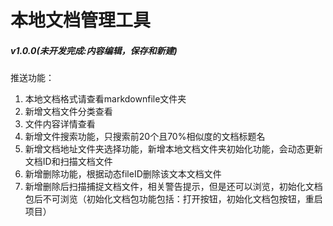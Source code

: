 # 本地文档管理工具

##### v1.0.0(未开发完成:内容编辑，保存和新建)
推送功能：
1. 本地文档格式请查看markdownfile文件夹
2. 新增文档文件分类查看
3. 文件内容详情查看
4. 新增文件搜索功能，只搜索前20个且70%相似度的文档标题名
5. 新增文档地址文件夹选择功能，新增本地文档文件夹初始化功能，会动态更新文档ID和扫描文档文件
6. 新增删除功能，根据动态fileID删除该文本文档文件
7. 新增删除后扫描捕捉文档文件，相关警告提示，但是还可以浏览，初始化文档包后不可浏览（初始化文档包功能包括：打开按钮，初始化文档包按钮，重启项目）
